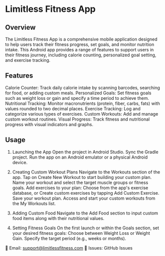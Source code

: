 # Limitless Fitness App

## Overview

The Limitless Fitness App is a comprehensive mobile application designed to help users track their fitness progress, set goals, and monitor nutrition intake. This Android app provides a range of features to support users in their fitness journey, including calorie counting, personalized goal setting, and exercise tracking.

## Features

Calorie Counter: Track daily calorie intake by scanning barcodes, searching for food, or adding custom meals.
Personalized Goals: Set fitness goals such as weight loss or gain and specify a time period to achieve them.
Nutritional Tracking: Monitor macronutrients (protein, fiber, carbs, fats) with values rounded to two decimal places.
Exercise Tracking: Log and categorize various types of exercises.
Custom Workouts: Add and manage custom workout routines.
Visual Progress: Track fitness and nutritional progress with visual indicators and graphs.

## Usage
1. Launching the App
Open the project in Android Studio.
Sync the Gradle project.
Run the app on an Android emulator or a physical Android device.

2. Creating Custom Workout Plans
Navigate to the Workouts section of the app.
Tap on Create New Workout to start building your custom plan.
Name your workout and select the target muscle groups or fitness goals.
Add exercises to your plan:
Choose from the app's exercise database, or
Create custom exercises by tapping Add Custom Exercise.
Save your workout plan.
Access and start your custom workouts from the My Workouts list.

3. Adding Custom Food
Navigate to the Add Food section to input custom food items along with their nutritional values.

4. Setting Fitness Goals
On the first launch or within the Goals section, set your desired fitness goals:
Choose between Weight Loss or Weight Gain.
Specify the target period (e.g., weeks or months).

📧 Email: support@limitlessfitness.com
🐛 Issues: GitHub Issues
